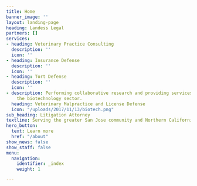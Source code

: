 ```yaml
---
title: Home
banner_image: ''
layout: landing-page
heading: Landess Legal
partners: []
services:
- heading: Veterinary Practice Consulting
  description: ''
  icon: ''
- heading: Insurance Defense
  description: ''
  icon: ''
- heading: Tort Defense
  description: ''
  icon: ''
- description: Performing collaborative research and providing services to support
    the biotechnology sector.
  heading: Veterinary Malpractice and License Defense
  icon: "/uploads/2017/11/13/biotech.png"
sub_heading: Litigation Attorney
textline: Serving the greater San Jose community and Northern California since 1988.
hero_button:
  text: Learn more
  href: "/about"
show_news: false
show_staff: false
menu:
  navigation:
    identifier: _index
    weight: 1

---
```

